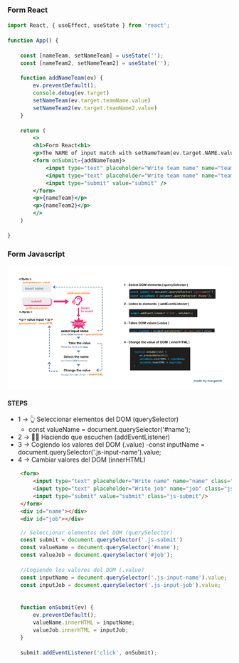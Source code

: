 ### Form React

```jsx
import React, { useEffect, useState } from 'react';

function App() {

    const [nameTeam, setNameTeam] = useState('');
    const [nameTeam2, setNameTeam2] = useState('');

    function addNameTeam(ev) {
        ev.preventDefault();
        console.debug(ev.target)
        setNameTeam(ev.target.teamName.value)
        setNameTeam2(ev.target.teamName2.value)
    }

    return (
        <>
        <h1>Form React<h1>
        <p>The NAME of input match with setNameTeam(ev.target.NAME.value)</p>
        <form onSubmit={addNameTeam}>
            <input type="text" placeholder="Write team name" name="teamName" />
            <input type="text" placeholder="Write team name" name="teamName2" />
            <input type="submit" value="submit" />
        </form>
        <p>{nameTeam}</p>
        <p>{nameTeam2}</p>  
        </>
    )

}

```

### Form Javascript

![](../images/input_form_explanation.png)

#### STEPS
- 1 -> 👆 Seleccionar elementos del DOM (querySelector)
    - const valueName = document.querySelector('#name');  
- 2 -> 👂🏻 Haciendo que escuchen (addEventListener)
- 3 -> Cogiendo los valores del DOM (.value)
    -const inputName = document.querySelector('.js-input-name').value;
- 4 -> Cambiar valores del DOM (innerHTML)

``` html
    <form>
        <input type="text" placeholder="Write name" name="name" class="js-input-name"/>
        <input type="text" placeholder="Write job" name="job" class="js-input-job"/>
        <input type="submit" value="submit" class="js-submit"/>
    </form>
    <div id="name"></div>
    <div id="job"></div>

```

``` js
    // Seleccionar elementos del DOM (querySelector)
    const submit = document.querySelector('.js-submit')
    const valueName = document.querySelector('#name');  
    const valueJob = document.querySelector('#job');  

    //Cogiendo los valores del DOM (.value)
    const inputName = document.querySelector('.js-input-name').value;
    const inputJob = document.querySelector('.js-input-job').value;


    function onSubmit(ev) {
        ev.preventDefault();
        valueName.innerHTML = inputName;
        valueJob.innerHTML = inputJob;
    }

    submit.addEventListener('click', onSubmit);
```
 